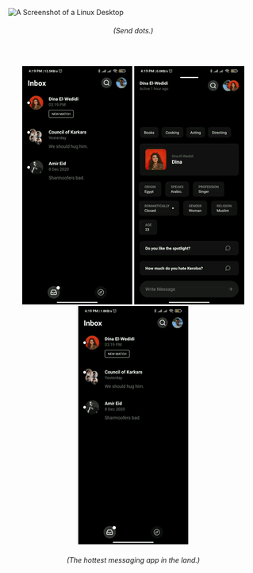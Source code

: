 ![A Screenshot of a Linux Desktop](https://github.com/ItsKerolos/ItsKerolos/raw/main/2021-06-24-225815_1366x768_scrot.png)

<h6 align="center"><i>(Send dots.)</i></h6>

</br>
<p align="center">
  <img src="https://github.com/ItsKerolos/ItsKerolos/raw/main/chat-view.gif" alt="Abram's Chat View"></img>
  <img src="https://github.com/ItsKerolos/ItsKerolos/raw/main/profile-view.gif" alt="Abram's Profile View"></img>
  <img src="https://github.com/ItsKerolos/ItsKerolos/raw/main/group-view.gif" alt="Abram's Group Chat View"></img>
  <!--<img src="https://github.com/ItsKerolos/ItsKerolos/raw/main/messaging-view.gif" alt"=Abram's Messaging Experience"></img>-->
</p>

<h6 align="center"><i>(The hottest messaging app in the land.)</i></h6>
